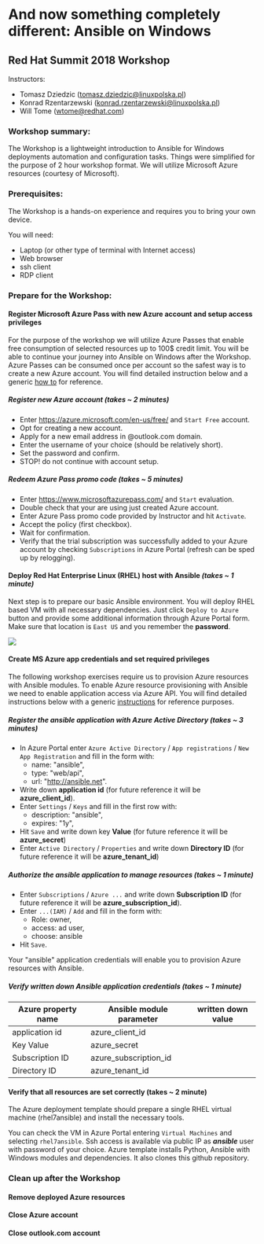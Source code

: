 # And now something completely different: Ansible on Windows
## Red Hat Summit 2018 Workshop
Instructors:
* Tomasz Dziedzic (tomasz.dziedzic@linuxpolska.pl)
* Konrad Rzentarzewski (konrad.rzentarzewski@linuxpolska.pl)
* Will Tome (wtome@redhat.com)

### Workshop summary:
The Workshop is a lightweight introduction to Ansible for Windows deployments automation and configuration tasks. Things were simplified for the purpose of 2 hour workshop format. We will utilize Microsoft Azure resources (courtesy of Microsoft).

### Prerequisites:
The Workshop is a hands-on experience and requires you to bring your own device.

You will need:
* Laptop (or other type of terminal with Internet access)
* Web browser
* ssh client
* RDP client

### Prepare for the Workshop:
#### Register Microsoft Azure Pass with new Azure account and setup access privileges
For the purpose of the workshop we will utilize Azure Passes that enable free consumption of selected resources up to 100$ credit limit. You will be able to continue your journey into Ansible on Windows after the Workshop. Azure Passes can be consumed once per account so the safest way is to create a new Azure account.
You will find detailed instruction below and a generic <a href="https://www.microsoftazurepass.com/Home/HowTo">how to</a> for reference.

##### Register new Azure account _(takes ~ 2 minutes)_
* Enter https://azure.microsoft.com/en-us/free/ and `Start Free` account.
* Opt for creating a new account.
* Apply for a new email address in @outlook.com domain.
* Enter the username of your choice (should be relatively short).
* Set the password and confirm.
* STOP! do not continue with account setup.

##### Redeem Azure Pass promo code _(takes ~ 5 minutes)_
* Enter https://www.microsoftazurepass.com/ and `Start` evaluation.
* Double check that your are using just created Azure account.
* Enter Azure Pass promo code provided by Instructor and hit `Activate`.
* Accept the policy (first checkbox).
* Wait for confirmation.
* Verify that the trial subscription was successfully added to your Azure account by checking `Subscriptions` in Azure Portal (refresh can be sped up by relogging).

#### Deploy Red Hat Enterprise Linux (RHEL) host with Ansible _(takes ~ 1 minute)_
Next step is to prepare our basic Ansible environment. You will deploy RHEL based VM with all necessary dependencies.
Just click `Deploy to Azure` button and provide some additional information through Azure Portal form. Make sure that location is `East US` and you remember the **password**.

<a href="https://portal.azure.com/#create/Microsoft.Template/uri/https%3A%2F%2Fraw.githubusercontent.com%2Flinuxpolska%2Frhsummit18-ansible-windows%2Fmaster%2Fazuredeploy.json"><img src="http://azuredeploy.net/deploybutton.png"/></a>

#### Create MS Azure app credentials and set required privileges
The following workshop exercises require us to provision Azure resources with Ansible modules.
To enable Azure resource provisioning with Ansible we need to enable application access via Azure API.
You will find detailed instructions below with a generic <a href="https://docs.microsoft.com/en-us/azure/azure-resource-manager/resource-group-create-service-principal-portal">instructions</a> for reference purposes.

##### Register the ansible application with Azure Active Directory _(takes ~ 3 minutes)_

* In Azure Portal enter `Azure Active Directory` / `App registrations` / `New App Registration` and fill in the form with:
  - name: "ansible",
  - type: "web/api",
  - url: "http://ansible.net".
* Write down **application id** (for future reference it will be **azure_client_id**).
* Enter `Settings` / `Keys` and fill in the first row with:
  - description: "ansible",
  - expires: "1y",
* Hit `Save` and write down key **Value** (for future reference it will be **azure_secret**)
* Enter `Active Directory` / `Properties` and write down **Directory ID** (for future reference it will be **azure_tenant_id**)

##### Authorize the ansible application to manage resources _(takes ~ 1 minute)_
* Enter `Subscriptions` / `Azure ...` and write down **Subscription ID** (for future reference it will be **azure_subscription_id**).
* Enter `...(IAM)` / `Add` and fill in the form with:
  - Role: owner,
  - access: ad user,
  - choose: ansible
* Hit `Save`.

Your "ansible" application credentials will enable you to provision Azure resources with Ansible.

##### Verify written down Ansible application credentials _(takes ~ 1 minute)_
Azure property name | Ansible module parameter | written down value
--- | --- | ---
application id | azure_client_id |
Key Value | azure_secret |
Subscription ID | azure_subscription_id |
Directory ID | azure_tenant_id |


#### Verify that all resources are set correctly (takes ~ 2 minute)
The Azure deployment template should prepare a single RHEL virtual machine (rhel7ansible) and install the necessary tools.

You can check the VM in Azure Portal entering `Virtual Machines` and selecting `rhel7ansible`.
Ssh access is available via public IP as _**ansible**_ user with password of your choice.
Azure template installs Python, Ansible with Windows modules and dependencies. It also clones this github repository.

### Clean up after the Workshop
#### Remove deployed Azure resources
#### Close Azure account
#### Close outlook.com account
